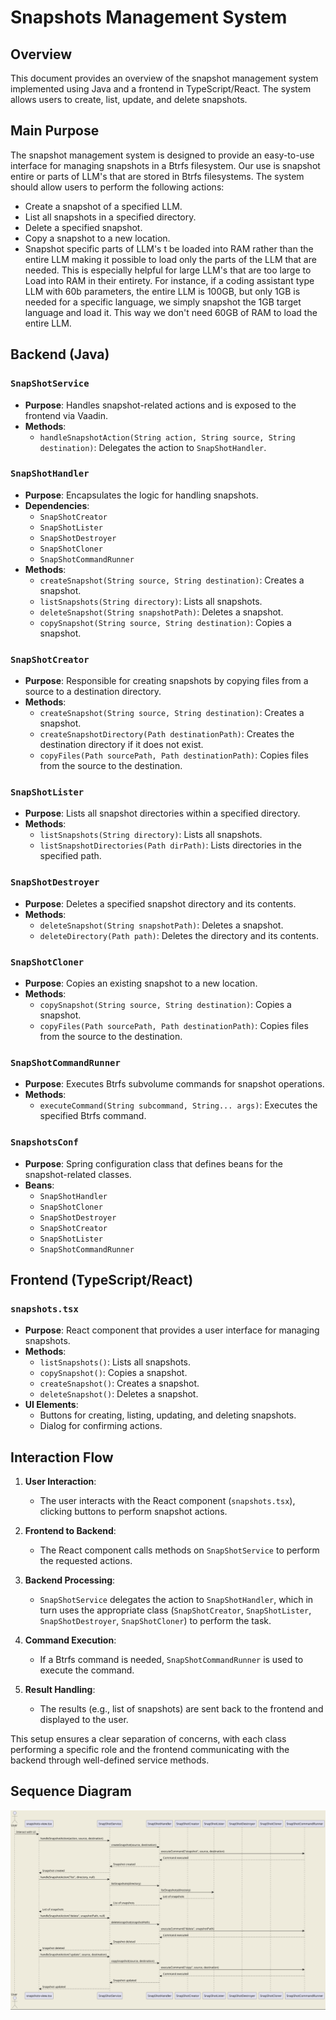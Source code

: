 # Snapshots Management System

## Overview

This document provides an overview of the snapshot management system implemented using Java and a frontend in 
TypeScript/React. The system allows users to create, list, update, and delete snapshots.

## Main Purpose
The snapshot management system is designed to provide an easy-to-use interface for managing snapshots in a Btrfs filesystem.
Our use is snapshot entire or parts of LLM's that are stored in Btrfs filesystems. The system should allow users to perform the following actions:
- Create a snapshot of a specified LLM.
- List all snapshots in a specified directory.
- Delete a specified snapshot.
- Copy a snapshot to a new location.
- Snapshot specific parts of LLM's t be loaded into RAM rather than the  entire LLM making it possible to load only the parts of the LLM that are 
  needed. This is especially helpful for large LLM's that are too large to Load into RAM in their entirety. For instance, if a coding assistant 
  type LLM with 60b parameters, the entire LLM is 100GB, but only 1GB is needed for a specific language, we simply snapshot the 1GB target 
  language and load it. This way we don't need 60GB of RAM to load the entire LLM.

## Backend (Java)

### `SnapShotService`
- **Purpose**: Handles snapshot-related actions and is exposed to the frontend via Vaadin.
- **Methods**:
  - `handleSnapshotAction(String action, String source, String destination)`: Delegates the action to `SnapShotHandler`.

### `SnapShotHandler`

- **Purpose**: Encapsulates the logic for handling snapshots.
- **Dependencies**:
  - `SnapShotCreator`
  - `SnapShotLister`
  - `SnapShotDestroyer`
  - `SnapShotCloner`
  - `SnapShotCommandRunner`
- **Methods**:
  - `createSnapshot(String source, String destination)`: Creates a snapshot.
  - `listSnapshots(String directory)`: Lists all snapshots.
  - `deleteSnapshot(String snapshotPath)`: Deletes a snapshot.
  - `copySnapshot(String source, String destination)`: Copies a snapshot.

### `SnapShotCreator`

- **Purpose**: Responsible for creating snapshots by copying files from a source to a destination directory.
- **Methods**:
  - `createSnapshot(String source, String destination)`: Creates a snapshot.
  - `createSnapshotDirectory(Path destinationPath)`: Creates the destination directory if it does not exist.
  - `copyFiles(Path sourcePath, Path destinationPath)`: Copies files from the source to the destination.

### `SnapShotLister`

- **Purpose**: Lists all snapshot directories within a specified directory.
- **Methods**:
  - `listSnapshots(String directory)`: Lists all snapshots.
  - `listSnapshotDirectories(Path dirPath)`: Lists directories in the specified path.

### `SnapShotDestroyer`

- **Purpose**: Deletes a specified snapshot directory and its contents.
- **Methods**:
  - `deleteSnapshot(String snapshotPath)`: Deletes a snapshot.
  - `deleteDirectory(Path path)`: Deletes the directory and its contents.

### `SnapShotCloner`

- **Purpose**: Copies an existing snapshot to a new location.
- **Methods**:
  - `copySnapshot(String source, String destination)`: Copies a snapshot.
  - `copyFiles(Path sourcePath, Path destinationPath)`: Copies files from the source to the destination.

### `SnapShotCommandRunner`

- **Purpose**: Executes Btrfs subvolume commands for snapshot operations.
- **Methods**:
  - `executeCommand(String subcommand, String... args)`: Executes the specified Btrfs command.

### `SnapshotsConf`

- **Purpose**: Spring configuration class that defines beans for the snapshot-related classes.
- **Beans**:
  - `SnapShotHandler`
  - `SnapShotCloner`
  - `SnapShotDestroyer`
  - `SnapShotCreator`
  - `SnapShotLister`
  - `SnapShotCommandRunner`

## Frontend (TypeScript/React)

### `snapshots.tsx`

- **Purpose**: React component that provides a user interface for managing snapshots.
- **Methods**:
  - `listSnapshots()`: Lists all snapshots.
  - `copySnapshot()`: Copies a snapshot.
  - `createSnapshot()`: Creates a snapshot.
  - `deleteSnapshot()`: Deletes a snapshot.
- **UI Elements**:
  - Buttons for creating, listing, updating, and deleting snapshots.
  - Dialog for confirming actions.

## Interaction Flow

1. **User Interaction**:
   - The user interacts with the React component (`snapshots.tsx`), clicking buttons to perform snapshot actions.

2. **Frontend to Backend**:
   - The React component calls methods on `SnapShotService` to perform the requested actions.

3. **Backend Processing**:
   - `SnapShotService` delegates the action to `SnapShotHandler`, which in turn uses the appropriate class (`SnapShotCreator`, `SnapShotLister`, `SnapShotDestroyer`, `SnapShotCloner`) to perform the task.

4. **Command Execution**:
   - If a Btrfs command is needed, `SnapShotCommandRunner` is used to execute the command.

5. **Result Handling**:
   - The results (e.g., list of snapshots) are sent back to the frontend and displayed to the user.

This setup ensures a clear separation of concerns, with each class performing a specific role and the frontend communicating with the backend through well-defined service methods.

## Sequence Diagram

![Snapshots Sequence Diagram](pumles/snapshots.png)
